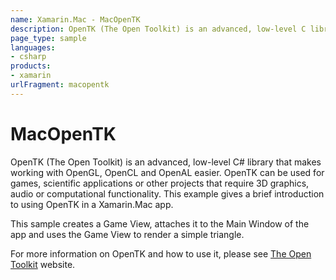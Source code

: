```yaml
---
name: Xamarin.Mac - MacOpenTK
description: OpenTK (The Open Toolkit) is an advanced, low-level C library that makes working with OpenGL, OpenCL and OpenAL easier. OpenTK can be used for...
page_type: sample
languages:
- csharp
products:
- xamarin
urlFragment: macopentk
---
```

# MacOpenTK

OpenTK (The Open Toolkit) is an advanced, low-level C# library that makes working with OpenGL, OpenCL and OpenAL easier. OpenTK can be used for games, scientific applications or other projects that require 3D graphics, audio or computational functionality. This example gives a brief introduction to using OpenTK in a Xamarin.Mac app.

This sample creates a Game View, attaches it to the Main Window of the app and uses the Game View to render a simple triangle.

For more information on OpenTK and how to use it, please see [The Open Toolkit](http://www.opentk.com) website.